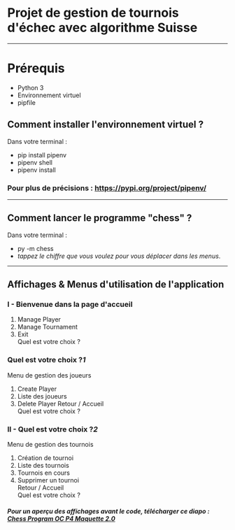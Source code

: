 # Projet de gestion de tournois d'échec avec algorithme Suisse
---
# Prérequis

- Python 3
- Environnement virtuel
- pipfile

## Comment installer l'environnement virtuel ?
Dans votre terminal :

* pip install pipenv
* pipenv shell
* pipenv install

### Pour plus de précisions : https://pypi.org/project/pipenv/
---

## Comment lancer le programme "chess" ?
Dans votre terminal :

* py -m chess
* _tappez le chiffre que vous voulez pour vous déplacer dans les menus_.
---

## Affichages & Menus d'utilisation de l'application

### I - Bienvenue dans la page d'accueil
1. Manage Player
2. Manage Tournament
3. Exit<br>
Quel est votre choix ?<br/>


### Quel est votre choix ?*1*
Menu de gestion des joueurs
1. Create Player
2. Liste des joueurs
3. Delete Player
Retour / Accueil<br>
Quel est votre choix ?<br/>


### II - Quel est votre choix ?*2*
Menu de gestion des tournois
1. Création de tournoi
2. Liste des tournois
3. Tournois en cours
4. Supprimer un tournoi<br>
Retour / Accueil<br/>
Quel est votre choix ?

##### Pour un aperçu des affichages avant le code, télécharger ce diapo : [Chess Program OC P4  Maquette 2.0](https://docs.google.com/presentation/d/1a-6vUmawzazSRycqUz_SB1P1LcgC3qgEoveW_9HPyxg/edit?usp=sharing)
